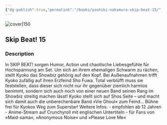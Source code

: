 ```yaml
---
{"dg-publish":true,"permalink":"/books/yoshiki-nakamura-skip-beat-15/","title":"\"Skip Beat! 15\"","tags":["manga","romance"]}
---
```




![cover|150](http://books.google.com/books/content?id=G6VkEAAAQBAJ&printsec=frontcover&img=1&zoom=1&edge=curl&source=gbs_api)

## Skip Beat! 15

### Description

In SKIP BEAT! sorgen Humor, Action und chaotische Liebesgefühle für Hochspannung am Set. Um sich an ihrem ehemaligen Schwarm zu rächen, stellt Kyoko das Showbiz gehörig auf den Kopf. Bei Außenaufnahmen trifft Kyoko zufällig auf ihren Erzfeind Sho Fuwa. Total verblüfft muss sie feststellen, dass dieser sich nicht nur ihr gegenüber ziemlich harmlos benimmt, sondern sich auch noch von einer neuen Band seinen Rang im Showbiz streitig machen lässt! Kyoko stellt sich auf Shos Seite – und macht sich damit auch die unberechenbare Band »Vie Ghoul« zum Feind... Bühne frei für Kyokos Weg zum Superstar! Weitere Infos: - empfohlen ab 12 Jahren - Anime-Stream auf Crunchyroll mit englischen Untertiteln - für Fans von »Maid-sama«, »Anonymous Noise« und »Please Love Me«
```